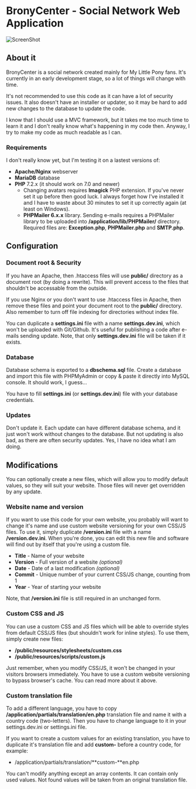 # BronyCenter - Social Network Web Application

![ScreenShot](https://raw.github.com/Assertrex/BronyCenter/master/screenshots/social-index.jpg)

## About it
BronyCenter is a social network created mainly for My Little Pony fans. It's
currently in an early development stage, so a lot of things will change with time.

It's not recommended to use this code as it can have a lot of security issues. It
also doesn't have an installer or updater, so it may be hard to add new
changes to the database to update the code.

I know that I should use a MVC framework, but it takes me too much time to
learn it and I don't really know what's happening in my code then. Anyway, I try
to make my code as much readable as I can.

### Requirements
I don't really know yet, but I'm testing it on a lastest versions of:

* **Apache/Nginx** webserver
* **MariaDB** database
* **PHP** 7.2.x (it should work on 7.0 and newer)
  * Changing avatars requires **Imagick** PHP extension. If you've never set it up
    before then good luck. I always forget how I've installed it and I have to waste
    about 30 minutes to set it up correctly again (at least on Windows).
  * **PHPMailer 6.x.x** library. Sending e-mails requires a PHPMailer library to be
    uploaded into **/application/lib/PHPMailer/** directory. Required files are:
    **Exception.php**, **PHPMailer.php** and **SMTP.php**.

## Configuration

### Document root & Security
If you have an Apache, then .htaccess files will use **public/** directory as
a document root (by doing a rewrite). This will prevent access to the files
that shouldn't be accessable from the outside.

If you use Nginx or you don't want to use .htaccess files in Apache, then remove
these files and point your document root to the **public/** directory. Also
remember to turn off file indexing for directories without index file.

You can duplicate a **settings.ini** file with a name **settings.dev.ini**, which
won't be uploaded with Git/Github. It's useful for publishing a code after e-mails
sending update. Note, that only **settings.dev.ini** file will be taken if it
exists.

### Database
Database schema is exported to a **dbschema.sql** file. Create a database and
import this file with PHPMyAdmin or copy & paste it directly into MySQL console.
It should work, I guess...

You have to fill **settings.ini** (or **settings.dev.ini**) file with your database
credentials.

### Updates
Don't update it. Each update can have different database schema, and it just
won't work without changes to the database. But not updating is also bad, as there
are often security updates. Yes, I have no idea what I am doing.

## Modifications
You can optionally create a new files, which will allow you to modify default
values, so they will suit your website. Those files will never get overridden
by any update.

### Website name and version
If you want to use this code for your own website, you probably will want to
change it's name and use custom website versioning for your own CSS/JS files.
To use it, simply duplicate **/version.ini** file with a name
**/version.dev.ini**. When you're done, you can edit this new file and software
will find out by itself that you're using a custom file.

* **Title** - Name of your website
* **Version** - Full version of a website *(optional)*
* **Date** - Date of a last modification *(optional)*
* **Commit** - Unique number of your current CSS/JS change, counting from 1
* **Year** - Year of starting your website

Note, that **/version.ini** file is still required in an unchanged form.

### Custom CSS and JS
You can use a custom CSS and JS files which will be able to override styles from
default CSS/JS files (but shouldn't work for inline styles). To use them, simply
create new files:

* **/public/resources/stylesheets/custom.css**
* **/public/resources/scripts/custom.js**

Just remember, when you modify CSS/JS, it won't be changed in your visitors
browsers immediately. You have to use a custom website versioning to
bypass browser's cache. You can read more about it above.

### Custom translation file
To add a different language, you have to copy
**/application/partials/translation/en.php**
translation file and name it with a country code (two-letters). Then you have
to change language to it in your settings.dev.ini or settings.ini file.

If you want to create a custom values for an existing translation, you have to
duplicate it's translation file and add **custom-** before a country code, for
example:

* /application/partials/translation/**custom-**en.php

You can't modify anything except an array contents. It can contain only used
values. Not found values will be taken from an original translation file.
